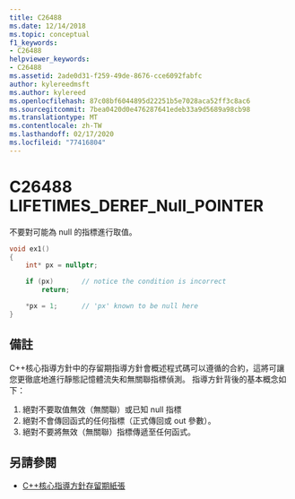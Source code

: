 ```yaml
---
title: C26488
ms.date: 12/14/2018
ms.topic: conceptual
f1_keywords:
- C26488
helpviewer_keywords:
- C26488
ms.assetid: 2ade0d31-f259-49de-8676-cce6092fabfc
author: kylereedmsft
ms.author: kylereed
ms.openlocfilehash: 87c08bf6044895d22251b5e7028aca52ff3c8ac6
ms.sourcegitcommit: 7bea0420d0e476287641edeb33a9d5689a98cb98
ms.translationtype: MT
ms.contentlocale: zh-TW
ms.lasthandoff: 02/17/2020
ms.locfileid: "77416804"
---
```

# <a name="c26488-lifetimes_deref_null_pointer"></a>C26488 LIFETIMES_DEREF_Null_POINTER

不要對可能為 null 的指標進行取值。

```cpp
void ex1()
{
    int* px = nullptr;

    if (px)       // notice the condition is incorrect
        return;

    *px = 1;      // 'px' known to be null here
}
```

## <a name="remarks"></a>備註

C++核心指導方針中的存留期指導方針會概述程式碼可以遵循的合約，這將可讓您更徹底地進行靜態記憶體流失和無關聯指標偵測。 指導方針背後的基本概念如下：

1) 絕對不要取值無效（無關聯）或已知 null 指標
2) 絕對不會傳回函式的任何指標（正式傳回或 out 參數）。
3) 絕對不要將無效（無關聯）指標傳遞至任何函式。

## <a name="see-also"></a>另請參閱

- [C++核心指導方針存留期紙張](https://github.com/isocpp/CppCoreGuidelines/blob/master/docs/Lifetime.pdf)
